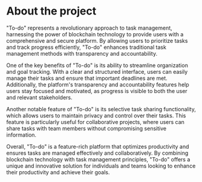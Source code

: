 # About the project

"To-do" represents a revolutionary approach to task management, harnessing the power of blockchain technology to provide users with a comprehensive and secure platform. By allowing users to prioritize tasks and track progress efficiently, "To-do" enhances traditional task management methods with transparency and accountability.

One of the key benefits of "To-do" is its ability to streamline organization and goal tracking. With a clear and structured interface, users can easily manage their tasks and ensure that important deadlines are met. Additionally, the platform's transparency and accountability features help users stay focused and motivated, as progress is visible to both the user and relevant stakeholders.

Another notable feature of "To-do" is its selective task sharing functionality, which allows users to maintain privacy and control over their tasks. This feature is particularly useful for collaborative projects, where users can share tasks with team members without compromising sensitive information.

Overall, "To-do" is a feature-rich platform that optimizes productivity and ensures tasks are managed effectively and collaboratively. By combining blockchain technology with task management principles, "To-do" offers a unique and innovative solution for individuals and teams looking to enhance their productivity and achieve their goals.
